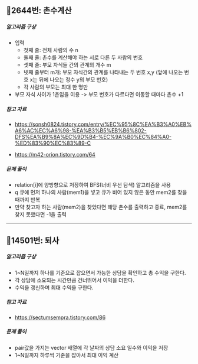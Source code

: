 ## 📝2644번: 촌수계산
##### 알고리즘 구상
- 입력
  + 첫째 줄: 전체 사람의 수 n 
  + 둘째 줄: 촌수를 계산해야 하는 서로 다른 두 사람의 번호
  + 셋째 줄: 부모 자식들 간의 관계의 개수 m
  + 넷째 줄부터 m개: 부모 자식간의 관계를 나타내는 두 번호 x,y (앞에 나오는 번호 x는 뒤에 나오는 정수 y의 부모 번호)
  + 각 사람의 부모는 최대 한 명만
- 부모 자식 사이가 1촌임을 이용 -> 부모 번호가 다르다면 이동할 때마다 촌수 +1

##### 참고 자료
- https://sonsh0824.tistory.com/entry/%EC%95%8C%EA%B3%A0%EB%A6%AC%EC%A6%98-%EA%B3%B5%EB%B6%802-DFS%EA%B9%8A%EC%9D%B4-%EC%9A%B0%EC%84%A0-%ED%83%90%EC%83%89-C

- https://m42-orion.tistory.com/64

##### 문제 풀이
- relation[i]에 양방향으로 저장하여 BFS(너비 우선 탐색) 알고리즘을 사용
- q 큐에 먼저 하나의 사람(mem1)을 넣고 큐가 비어 있지 않은 동안 mem2를 찾을 때까지 반복
- 만약 찾고자 하는 사람(mem2)을 찾았다면 해당 촌수를 출력하고 종료, mem2를 찾지 못했다면 -1을 출력

---
## 📝14501번: 퇴사
##### 알고리즘 구상
- 1~N일까지 하나를 기준으로 잡으면서 가능한 상담을 확인하고 총 수익을 구한다.
- 각 상담에 소요되는 시간만큼 건너뛰어서 이익을 더한다.
- 수익을 갱신하며 최대 수익을 구한다.

##### 참고 자료
- https://sectumsempra.tistory.com/86

##### 문제 풀이
- pair값을 가지는 vector 배열에 각 날짜의 상담 소요 일수와 이익을 저장
- 1~N일까지 하루씩 기준을 잡아서 최대 이익 계산
